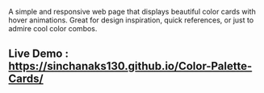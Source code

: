A simple and responsive web page that displays beautiful color cards with hover animations. Great for design inspiration, quick references, or just to admire cool color combos.

## Live Demo : https://sinchanaks130.github.io/Color-Palette-Cards/
